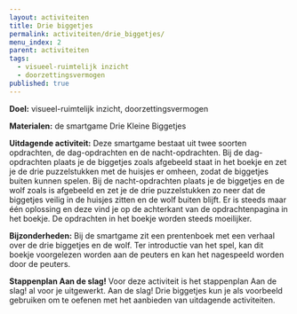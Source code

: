 ```yaml
---
layout: activiteiten
title: Drie biggetjes
permalink: activiteiten/drie_biggetjes/
menu_index: 2
parent: activiteiten
tags:
  - visueel-ruimtelijk inzicht
  - doorzettingsvermogen
published: true
---
```

**Doel:** visueel-ruimtelijk inzicht, doorzettingsvermogen

**Materialen:** de smartgame Drie Kleine Biggetjes

**Uitdagende activiteit:** Deze smartgame bestaat uit twee soorten opdrachten, de dag-opdrachten en de nacht-opdrachten. Bij de dag-opdrachten plaats je de biggetjes zoals afgebeeld staat in het boekje en zet je de drie puzzelstukken met de huisjes er omheen, zodat de biggetjes buiten kunnen spelen. Bij de nacht-opdrachten plaats je de biggetjes en de wolf zoals is afgebeeld en zet je de drie puzzelstukken zo neer dat de biggetjes veilig in de huisjes zitten en de wolf buiten blijft. Er is steeds maar één oplossing en deze vind je op de achterkant van de opdrachtenpagina in het boekje. De opdrachten in het boekje worden steeds moeilijker.

**Bijzonderheden:** Bij de smartgame zit een prentenboek met een verhaal over de drie biggetjes en de wolf. Ter introductie van het spel, kan dit boekje voorgelezen worden aan de peuters en kan het nagespeeld worden door de peuters.

**Stappenplan Aan de slag!** Voor deze activiteit is het stappenplan Aan de slag! al voor je uitgewerkt. Aan de slag! Drie biggetjes kun je als voorbeeld gebruiken om te oefenen met het aanbieden van uitdagende activiteiten.
